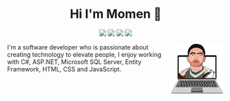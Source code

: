 <h1 align="center">Hi I'm Momen 👋</h1>
 <p align="center">
   <a href="https://www.facebook.com/momen.essa594"><img src="https://img.shields.io/badge/facebook-%230177B5?style=flat&logo=facebook&logoColor=white"/></a>
   <a href="https://www.linkedin.com/in/momenaboessa"><img src="https://img.shields.io/badge/linkedin-%230177B5?style=flat&logo=linkedin&logoColor=white"></a>
   <a href="https://www.youtube.com/momenaboessa"><img src="https://img.shields.io/badge/youtube-%23FF0000?style=flat&logo=youtube&logoColor=white"/></a>
   <a href="https://www.instagram.com/momenaboessa1"><img src="https://img.shields.io/badge/instagram-%23E4415F?style=flat&logo=instagram&logoColor=white"/></a>
 </p>
<img src="https://github.com/momenaboessa/momenaboessa/blob/main/2-min-min.png" align="right" width=25% />

I'm a software developer who is passionate about creating technology to elevate people, I enjoy working with C#, ASP.NET, Microsoft SQL Server, Entity Framework, HTML, CSS and JavaScript.
